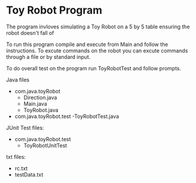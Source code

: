 # Toy Robot Program

The program invloves simulating a Toy Robot on a 5 by 5 table ensuring the robot doesn't fall of

To run this program compile and execute from Main and follow the instructions. 
To excute commands on the robot you can excute commands through a file or by standard input.

To do overall test on the program run ToyRobotTest and follow prompts.

Java files
  - com.java.toyRobot
    - Direction.java
    - Main.java
    - ToyRobot.java
  - com.java.toyRobot.test
    -ToyRobotTest.java

JUnit Test files:
  - com.java.toyRobot.test
    - ToyRobotUnitTest

txt files:
  - rc.txt
  - testData.txt
